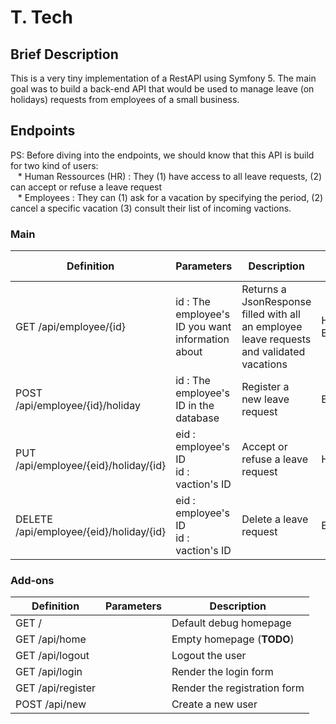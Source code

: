 # T. Tech

## Brief Description

This is a very tiny implementation of a RestAPI using Symfony 5. The main goal was to build a back-end API that would be used to manage leave (on holidays) requests from employees of a small business.

## Endpoints

PS: Before diving into the endpoints, we should know that this API is build for two kind of users:   
&nbsp;&nbsp;&nbsp;* Human Ressources (HR) : They (1) have access to all leave requests, (2) can accept or refuse a leave request   
&nbsp;&nbsp;&nbsp;* Employees : They can (1) ask for a vacation by specifying the period, (2) cancel a specific vacation (3) consult their list of incoming vactions.   

### Main
  
<div align='center'>

| Definition                          |                     Parameters                     |                  Description           |    Access Rights   |
|-------------------------------------|--------------------------------------------------|------------------------------------------|--------------------|
| GET /api/employee/{id} | id : The employee's ID you want information about |Returns a JsonResponse filled with all <br> an employee leave requests and validated vacations | HR / Employee |
| POST /api/employee/{id}/holiday | id : The employee's ID in the database | Register a new leave request| Employee |
| PUT /api/employee/{eid}/holiday/{id} | eid : employee's ID <br> id : vaction's ID | Accept or refuse a leave request| HR |
| DELETE /api/employee/{eid}/holiday/{id} | eid : employee's ID <br> id : vaction's ID |Delete a leave request| Employee |

</div>

### Add-ons

<div align='center'>

| Definition                          |                     Parameters                   |                  Description             |
|-------------------------------------|--------------------------------------------------|------------------------------------------|
| GET / |  | Default debug homepage|
| GET /api/home   |  | Empty homepage (**TODO**) |
| GET /api/logout |  | Logout the user|
| GET /api/login |  | Render the login form|
| GET /api/register |  | Render the registration form|
| POST /api/new |  | Create a new user|



</div>
